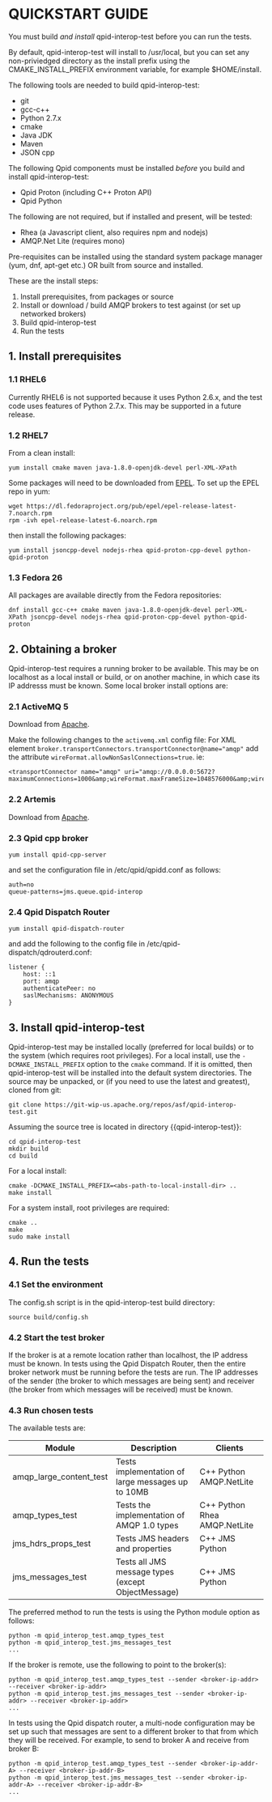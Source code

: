 <!--

Licensed to the Apache Software Foundation (ASF) under one
or more contributor license agreements.  See the NOTICE file
distributed with this work for additional information
regarding copyright ownership.  The ASF licenses this file
to you under the Apache License, Version 2.0 (the
"License"); you may not use this file except in compliance
with the License.  You may obtain a copy of the License at

  http://www.apache.org/licenses/LICENSE-2.0

Unless required by applicable law or agreed to in writing,
software distributed under the License is distributed on an
"AS IS" BASIS, WITHOUT WARRANTIES OR CONDITIONS OF ANY
KIND, either express or implied.  See the License for the
specific language governing permissions and limitations
under the License.

-->

# QUICKSTART GUIDE

You must build *and install* qpid-interop-test before you can run the tests.

By default, qpid-interop-test will install to /usr/local, but you can set any
non-priviedged directory as the install prefix using the CMAKE_INSTALL_PREFIX
environment variable, for example $HOME/install.

The following tools are needed to build qpid-interop-test:

 * git
 * gcc-c++
 * Python 2.7.x
 * cmake
 * Java JDK
 * Maven
 * JSON cpp

The following Qpid components must be installed *before* you build and install
qpid-interop-test:

 * Qpid Proton (including C++ Proton API)
 * Qpid Python

The following are not required, but if installed and present, will be tested:

 * Rhea (a Javascript client, also requires npm and nodejs)
 * AMQP.Net Lite (requires mono)

Pre-requisites can be installed using the standard system package manager (yum,
dnf, apt-get etc.) OR built from source and installed.

These are the install steps:

1. Install prerequisites, from packages or source
2. Install or download / build AMQP brokers to test against (or set up networked brokers)
3. Build qpid-interop-test
4. Run the tests

## 1. Install prerequisites

### 1.1 RHEL6

Currently RHEL6 is not supported because it uses Python 2.6.x, and the test code uses
features of Python 2.7.x. This may be supported in a future release.

### 1.2 RHEL7

From a clean install:

````
yum install cmake maven java-1.8.0-openjdk-devel perl-XML-XPath
````

Some packages will need to be downloaded from [EPEL](https://fedoraproject.org/wiki/EPEL).
To set up the EPEL repo in yum:

````
wget https://dl.fedoraproject.org/pub/epel/epel-release-latest-7.noarch.rpm
rpm -ivh epel-release-latest-6.noarch.rpm
````

then install the following packages:

````
yum install jsoncpp-devel nodejs-rhea qpid-proton-cpp-devel python-qpid-proton
````

### 1.3 Fedora 26

All packages are available directly from the Fedora repositories:

````
dnf install gcc-c++ cmake maven java-1.8.0-openjdk-devel perl-XML-XPath jsoncpp-devel nodejs-rhea qpid-proton-cpp-devel python-qpid-proton
````

## 2. Obtaining a broker

Qpid-interop-test requires a running broker to be available. This
may be on localhost as a local install or build, or on another machine, in which case its
IP addresss must be known. Some local broker install options are:

### 2.1 ActiveMQ 5

Download from [Apache](http://activemq.apache.org/download.html).

Make the following changes to the `activemq.xml` config file: For XML element
`broker.transportConnectors.transportConnector@name="amqp"` add the attribute
`wireFormat.allowNonSaslConnections=true`. ie:

````
<transportConnector name="amqp" uri="amqp://0.0.0.0:5672?maximumConnections=1000&amp;wireFormat.maxFrameSize=1048576000&amp;wireFormat.allowNonSaslConnections=true"/>
````

### 2.2 Artemis

Download from [Apache](https://activemq.apache.org/artemis/download.html).

### 2.3 Qpid cpp broker

    yum install qpid-cpp-server

and set the configuration file in /etc/qpid/qpidd.conf as follows:

````
auth=no
queue-patterns=jms.queue.qpid-interop
````

### 2.4 Qpid Dispatch Router

    yum install qpid-dispatch-router

and add the following to the config file in /etc/qpid-dispatch/qdrouterd.conf:

````
listener {
    host: ::1
    port: amqp
    authenticatePeer: no
    saslMechanisms: ANONYMOUS
}

````

## 3. Install qpid-interop-test

Qpid-interop-test may be installed locally (preferred for local builds) or to the system
(which requires root privileges). For a local install, use the `-DCMAKE_INSTALL_PREFIX`
option to the `cmake` command. If it is omitted, then qpid-interop-test will be installed
into the default system directories.  The source may be unpacked, or (if you need to use the
latest and greatest), cloned from git:

````
git clone https://git-wip-us.apache.org/repos/asf/qpid-interop-test.git
````

Assuming the source tree is located in directory {{qpid-interop-test}}:

````
cd qpid-interop-test
mkdir build
cd build
````
For a local install:

````
cmake -DCMAKE_INSTALL_PREFIX=<abs-path-to-local-install-dir> ..
make install
````

For a system install, root privileges are required:

````
cmake ..
make
sudo make install

````

## 4. Run the tests

### 4.1 Set the environment

The config.sh script is in the qpid-interop-test build directory: 

````
source build/config.sh
````

### 4.2 Start the test broker

If the broker is at a remote location rather than localhost, the IP address must be known.  In tests using
the Qpid Dispatch Router, then the entire broker network must be running before the tests are run. The IP
addresses of the sender (the broker to which messages are being sent) and receiver (the broker from which
messages will be received) must be known.

### 4.3 Run chosen tests

The available tests are:

| Module | Description | Clients |
| ------ | ----------- | ------- |
| amqp_large_content_test | Tests implementation of large messages up to 10MB | C++ Python AMQP.NetLite |
| amqp_types_test | Tests the implementation of AMQP 1.0 types | C++ Python Rhea AMQP.NetLite |
| jms_hdrs_props_test | Tests JMS headers and properties | C++ JMS Python |
| jms_messages_test | Tests all JMS message types (except ObjectMessage) | C++ JMS Python |

The preferred method to run the tests is using the Python module option as follows:

````
python -m qpid_interop_test.amqp_types_test
python -m qpid_interop_test.jms_messages_test
...
````

If the broker is remote, use the following to point to the broker(s):

````
python -m qpid_interop_test.amqp_types_test --sender <broker-ip-addr> --receiver <broker-ip-addr>
python -m qpid_interop_test.jms_messages_test --sender <broker-ip-addr> --receiver <broker-ip-addr>
...
````

In tests using the Qpid dispatch router, a multi-node configuration may be set up such that messages
are sent to a different broker to that from which they will be received. For example, to send to
broker A and receive from broker B:

````
python -m qpid_interop_test.amqp_types_test --sender <broker-ip-addr-A> --receiver <broker-ip-addr-B>
python -m qpid_interop_test.jms_messages_test --sender <broker-ip-addr-A> --receiver <broker-ip-addr-B>
...
````
